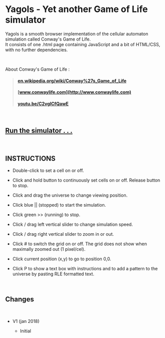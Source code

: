 # Yagols - Yet another Game of Life simulator

Yagols is a smooth browser implementation of the cellular automaton simulation called Conway's Game of Life.
<br>
It consists of one .html page containing JavaScript and a bit of HTML/CSS, with no further dependencies.

<br> 

About Conway's Game of Life :

>#### [en.wikipedia.org/wiki/Conway%27s_Game_of_Life](https://en.wikipedia.org/wiki/Conway%27s_Game_of_Life)
>#### [www.conwaylife.com](http://www.conwaylife.com)
>#### [youtu.be/C2vgICfQawE](https://youtu.be/C2vgICfQawE)

<br>

## [Run the simulator . . .](http://erps.me/Yagols.html)


<br>

## INSTRUCTIONS

  * Double-click to set a cell on or off.
  
  * Click and hold button to continuously set cells on or off.
    Release button to stop.
    
  * Click and drag the universe to change viewing position.
  
  * Click blue || (stopped) to start the simulation.
  
  * Click green >> (running) to stop.
  
  * Click / drag left vertical slider to change simulation speed.
  
  * Click / drag right vertical slider to zoom in or out.
    
  * Click # to switch the grid on or off.
    The grid does not show when maximally zoomed out (1 pixel/cel).
    
  * Click current position (x,y) to go to position 0,0.
  
  * Click P to show a text box with instructions and to add a pattern to
    the universe by pasting RLE formatted text.

<br>

## Changes

<br>

* V1 (jan 2018)
  
  * Initial



